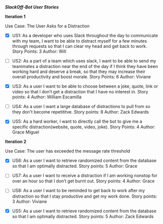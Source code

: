 ***SlackOff-Bot User Stories***

**Iteration 1**

Use Case: The User Asks for a Distraction

* [x] US1: As a developer who uses Slack throughout the day to communicate with my team, I want to be able to distract myself for a few minutes through  requests so that I can clear my head and get back to work. 
Story Points: 3
Author: Will

* [ ] US2: As a part of a team which uses slack, I want to be able to send my teammates a distraction near the end of the day if I think they have been working hard and deserve a break, so that they may increase their overall productivity and boost morale. 
Story Points: 6
Author: Viviane

* [x] US3: As a user I want to be able to choose between a joke, quote, link or video so that I don’t get a distraction that I have no interest in. 
Story points: 4
Author: William Escamilla

* [ ] US4: As a user I want a large database of distractions to pull from so they don't become repetititve.
Story points: 8
Author: Zack Edwards

* [x] US5: As a hard worker, I want to directly call the bot to give me a specific distraction(website, quote, video, joke).
Story Points: 4
Author: Grace Miguel

**Iteration 2**
 
Use Case: The user has exceeded the message rate threshold

* [x] US6: As a user I want to retrieve randomized content from the database so that I am optimally distracted.
Story points: 5
Author: Grace

* [ ] US7: As a user I want to receive a distraction if I am working nonstop for over an hour so that I don’t get burnt out.
Story points: 4
Author: Grace

* [ ] US8: As a user I want to be reminded to get back to work after my distraction so that I stay productive and get my work done.
Story points: 3
Author: Viviane

* [x] US5: As a user I want to retrieve randomized content from the database so that I am optimally distracted.
Story points: 5
Author: Zack Edwards
